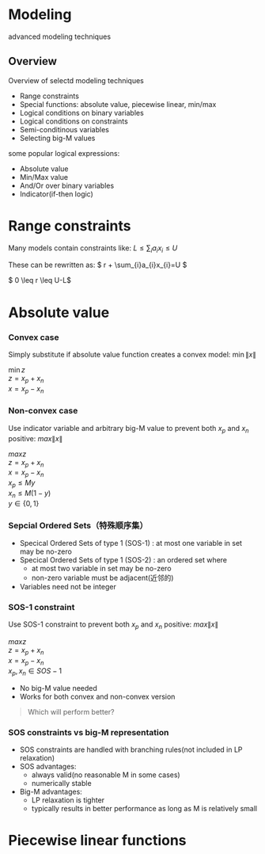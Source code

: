 # Modeling
advanced modeling techniques

## Overview 
Overview of selectd modeling techniques
- Range constraints
- Special functions: absolute value, piecewise linear, min/max
- Logical conditions on binary variables
- Logical conditions on constraints
- Semi-conditinous variables
- Selecting big-M values

some popular logical expressions:
- Absolute value
- Min/Max value
- And/Or over binary variables
- Indicator(if-then logic)

# Range constraints
Many models contain constraints like: $L \leq \sum_{i}a_{i}x_{i} \leq U$

These can be rewritten as: 
$ r + \sum_{i}a_{i}x_{i}=U $

$ 0 \leq r \leq U-L$

# Absolute value

### Convex case
Simply substitute if absolute value function creates a convex model: $\min\|x\|$

$\min z$ \
$z = x_p + x_n$ \
$x = x_p - x_n$ 

### Non-convex case
Use indicator variable and arbitrary big-M value to prevent both $x_p$ and $x_n$ positive: $max\|x\|$

$max z$ \
$z = x_p + x_n$ \
$x = x_p - x_n$ \
$x_p \leq My$ \
$x_n \leq M(1-y)$ \
$y\in \{0,1\}$ 


### Sepcial Ordered Sets（特殊顺序集）
- Specical Ordered Sets of type 1 (SOS-1) : at most one variable in set may be no-zero
- Specical Ordered Sets of type 1 (SOS-2) : an ordered set where
  - at most two variable in set may be no-zero
  - non-zero variable must be adjacent(近邻的)
- Variables need not be integer

### SOS-1 constraint 
Use SOS-1 constraint to prevent both $x_p$ and $x_n$ positive: $max\|x\|$

$max z$ \
$z = x_p + x_n$ \
$x = x_p - x_n$ \
$x_p, x_n \in SOS-1$ 

- No big-M value needed
- Works for both convex and non-convex version

>Which will perform better?

### SOS constraints vs big-M representation

- SOS constraints are handled with branching rules(not included in LP relaxation)
- SOS advantages:
  - always valid(no reasonable M in some cases)
  - numerically stable
- Big-M advantages:
  - LP relaxation is tighter
  - typically results in better performance as long as M is relatively small


# Piecewise linear functions










  



